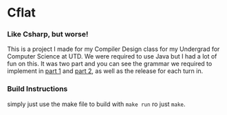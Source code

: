 # Cflat

### Like Csharp, but worse!

This is a project I made for my Compiler Design class for my Undergrad for Computer Science at UTD. We were required to use Java but I had a lot of fun on this. It was two part and you can see the grammar we required to implement in [part 1](<Project Assignment 1.pdf>) and [part 2](<Project Assignment 2.pdf>), as well as the release for each turn in.

### Build Instructions

simply just use the make file to build with `make run` ro just `make`.
